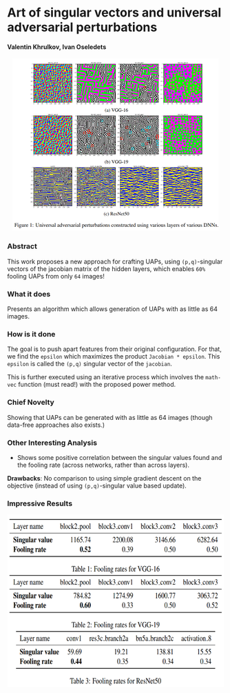 # Art of singular vectors and universal adversarial perturbations

#### Valentin Khrulkov, Ivan Oseledets


<p align="center">
  <img src="img/sv_uap.png" height="400" title="Defense Against UAP Image">
</p>

### Abstract

This work proposes a new approach for crafting UAPs, using `(p,q)`-singular vectors of the jacobian
matrix of the hidden layers, which enables `60%` fooling UAPs from only `64` images!

### What it does
Presents an algorithm which allows generation of UAPs with as little as 64 images.
 
### How is it done
The goal is to push apart features from their original configuration. For that, we find the 
`epsilon` which maximizes the product `Jacobian * epsilon`. This `epsilon` is called the `(p,q)`
singular vector of the `jacobian`.

This is further executed using an iterative process which involves the `math-vec` function (must read!)
with the proposed power method.


### Chief Novelty
Showing that UAPs can be generated with as little as 64 images (though data-free approaches also exists.)

### Other Interesting Analysis

* Shows some positive correlation between the singular values found and the fooling rate (across networks, rather than across layers).

**Drawbacks**: No comparison to using simple gradient descent on the objective (instead of using `(p,q)`-singular value based update).


### Impressive Results



<p align="center">
  <img src="img/sv_uap_table.png" height="400" title="Defense Against UAP Table">
</p>

